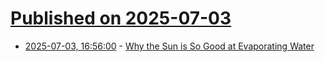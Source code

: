 # [Published on 2025-07-03](index.md)

* [2025-07-03, 16:56:00](https://soylentnews.org/article.pl?sid=25/07/02/1214228&from=rss) - [Why the Sun is So Good at Evaporating Water](https://soylentnews.org/article.pl?sid=25/07/02/1214228&from=rss)
